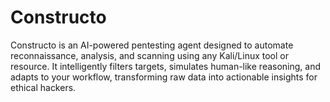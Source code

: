 # Constructo
Constructo is an AI-powered pentesting agent designed to automate reconnaissance, analysis, and scanning using any Kali/Linux tool or resource. It intelligently filters targets, simulates human-like reasoning, and adapts to your workflow, transforming raw data into actionable insights for ethical hackers.

